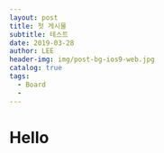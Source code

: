```yaml
---
layout: post
title: 첫 게시물
subtitle: 테스트
date: 2019-03-28
author: LEE
header-img: img/post-bg-ios9-web.jpg
catalog: true
tags:
  - Board
  -
---
```


# Hello

